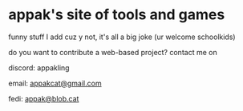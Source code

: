 # appak's site of tools and games
funny stuff I add cuz y not, it's all a big joke
(ur welcome schoolkids)

do you want to contribute a web-based project? contact me on 

discord: appakling

email: appakcat@gmail.com

fedi: appak@blob.cat
